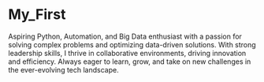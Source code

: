 # My_First
Aspiring Python, Automation, and Big Data enthusiast with a passion for solving complex problems and optimizing data-driven solutions. With strong leadership skills, I thrive in collaborative environments, driving innovation and efficiency. Always eager to learn, grow, and take on new challenges in the ever-evolving tech landscape.
